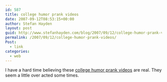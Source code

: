 ```yaml
---
id: 587
title: college humor prank videos
date: 2007-09-12T08:53:15+00:00
author: Stefan Hayden
layout: post
guid: http://www.stefanhayden.com/blog/2007/09/12/college-humor-prank-videos/
permalink: /2007/09/12/college-humor-prank-videos/
Post:
  - link
categories:
  - web
---
```

I have a hard time believing these <a href="http://www.collegehumor.com/tag:prank-war">college humor prank videos</a> are real. They seem a little over acted some times.